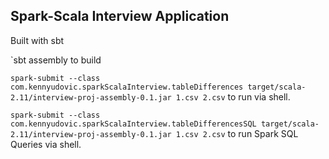 ## Spark-Scala Interview Application

Built with sbt

`sbt assembly to build

`spark-submit --class com.kennyudovic.sparkScalaInterview.tableDifferences target/scala-2.11/interview-proj-assembly-0.1.jar 1.csv 2.csv` to run via shell.

`spark-submit --class com.kennyudovic.sparkScalaInterview.tableDifferencesSQL target/scala-2.11/interview-proj-assembly-0.1.jar 1.csv 2.csv` to run Spark SQL Queries via shell.

